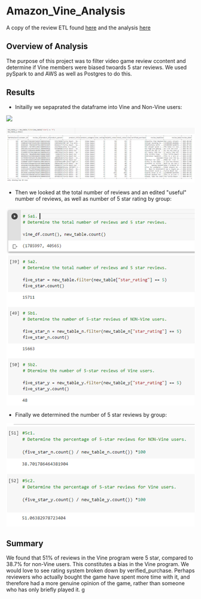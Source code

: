# Amazon_Vine_Analysis

A copy of the review ETL found [here](https://github.com/Mikeblanchard/Amazon_Vine_Analysis/blob/main/Amazon_Reviews_ETL.ipynb) and the analysis [here](https://github.com/Mikeblanchard/Amazon_Vine_Analysis/blob/main/Vine_Review_Analysis.ipynb)

## Overview of Analysis 

The purpose of this project was to filter video game review ccontent and determine if Vine members were biased twoards 5 star reviews. We used pySpark to and AWS as well as Postgres to do this. 

## Results

- Initailly we sepaprated the dataframe into Vine and Non-Vine users:

![](https://github.com/Mikeblanchard/Amazon_Vine_Analysis/blob/main/Resources/Chal_16.png%20.png)

![](https://github.com/Mikeblanchard/Amazon_Vine_Analysis/blob/main/Resources/Chal_16-5.png%20.png)

- Then we looked at the total number of reviews and an edited "useful" number of reviews, as well as number of 5 star rating by group:

![](https://github.com/Mikeblanchard/Amazon_Vine_Analysis/blob/main/Resources/Chal_16-3.png%20.png)

- Finally we determined the number of 5 star reviews by group:

![](https://github.com/Mikeblanchard/Amazon_Vine_Analysis/blob/main/Resources/Chal_16-4.png%20.png)


## Summary

We found that 51% of reviews in the Vine program were 5 star, compared to 38.7%  for non-Vine users. This constitutes a bias in the Vine program. We would love to see rating system broken down by verified_purchase. Perhaps reviewers who actually bought the game have spent more time with it, and therefore had a more genuine opinion of the game, rather than someone who has only briefly played it. g
